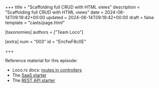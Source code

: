 +++
title = "Scaffolding full CRUD with HTML views"
description = "Scaffolding full CRUD with HTML views"
date = 2024-06-14T09:19:42+00:00
updated = 2024-06-14T09:19:42+00:00
draft = false
template = "casts/page.html"

[taxonomies]
authors = ["Team Loco"]

[extra]
num = "003"
id = "EircfwF8c0E"

+++

Reference material for this episode:

* Loco.rs docs: [routes in controllers](https://loco.rs/docs/getting-started/scaffold/)
* The [SaaS starter](https://loco.rs/docs/starters/saas/)
* The [REST API starter](https://loco.rs/docs/starters/rest-api/)

